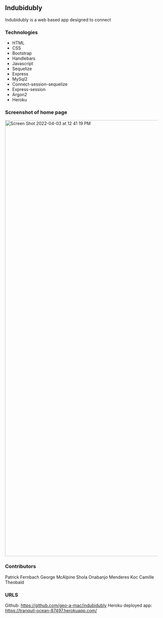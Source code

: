 ## Indubidubly

Indubidubly is a web based app designed to connect 

### Technologies
- HTML
- CSS
- Bootstrap
- Handlebars
- Javascript
- Sequelize
- Express
- MySql2
- Connect-session-sequelize
- Express-session
- Argon2
- Heroku

### Screenshot of home page
<img width="1435" alt="Screen Shot 2022-04-03 at 12 41 19 PM" src="https://user-images.githubusercontent.com/94029792/161438474-cda71895-4b80-4dec-957b-1664085c2d73.png">

### Contributors
Patrick Fernbach
George McAlpine
Shola Onabanjo
Menderes Koc
Camille Theobald

### URLS
Github: https://github.com/geo-a-mac/indubidubly
Heroku deployed app: https://tranquil-ocean-87497.herokuapp.com/
